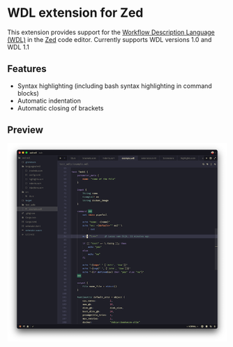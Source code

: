 WDL extension for Zed
=====================

This extension provides support for the [Workflow Description Language (WDL)](https://openwdl.org/) 
in the [Zed](https://zed.dev) code editor. Currently supports WDL versions 1.0 and WDL 1.1

## Features

* Syntax highlighting (including bash syntax highlighting in command blocks)
* Automatic indentation
* Automatic closing of brackets

## Preview

![Screenshot](doc/screenshot.png)

